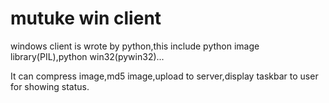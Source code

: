 mutuke win client
=================
windows client is wrote by python,this include python image library(PIL),python win32(pywin32)...
  
It can compress image,md5 image,upload to server,display taskbar to user for showing status.
